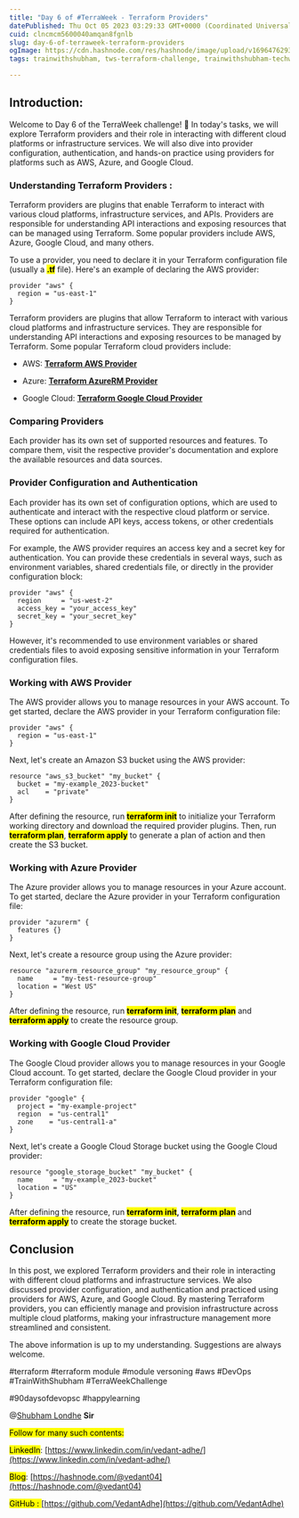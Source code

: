 ```yaml
---
title: "Day 6 of #TerraWeek - Terraform Providers"
datePublished: Thu Oct 05 2023 03:29:33 GMT+0000 (Coordinated Universal Time)
cuid: clncmcm5600040amqan8fgnlb
slug: day-6-of-terraweek-terraform-providers
ogImage: https://cdn.hashnode.com/res/hashnode/image/upload/v1696476293547/fddebac4-c97b-483f-8b1d-15312da3c67e.jpeg
tags: trainwithshubham, tws-terraform-challenge, trainwithshubham-techwithankush-seekhoaursikhao-twscommunitybuilders-90daysofdevops-connections-growth-community-learning-linkedin-devops-awsdevops-awscloud-awscommunity-aws-docker-dockercontainer-dockerhub-kubernetescluster-kubernetesservices-kubernetes-jenkins-ansible-ansibleautomates-linuxsystemadministration-linuxfoundation-linux-git-github-terraform-grafana-prometheus-cicd-cicdpipelines

---
```


## **Introduction:**

Welcome to Day 6 of the TerraWeek challenge! 🚀 In today's tasks, we will explore Terraform providers and their role in interacting with different cloud platforms or infrastructure services. We will also dive into provider configuration, authentication, and hands-on practice using providers for platforms such as AWS, Azure, and Google Cloud.

### **Understanding Terraform Providers :**

Terraform providers are plugins that enable Terraform to interact with various cloud platforms, infrastructure services, and APIs. Providers are responsible for understanding API interactions and exposing resources that can be managed using Terraform. Some popular providers include AWS, Azure, Google Cloud, and many others.

To use a provider, you need to declare it in your Terraform configuration file (usually a **<mark>.tf</mark>** file). Here's an example of declaring the AWS provider:

```abap
provider "aws" {
  region = "us-east-1"
}
```

Terraform providers are plugins that allow Terraform to interact with various cloud platforms and infrastructure services. They are responsible for understanding API interactions and exposing resources to be managed by Terraform. Some popular Terraform cloud providers include:

* AWS: [**Terraform AWS Provider**](https://registry.terraform.io/providers/hashicorp/aws/latest/docs)
    
* Azure: [**Terraform AzureRM Provider**](https://registry.terraform.io/providers/hashicorp/azurerm/latest/docs)
    
* Google Cloud: [**Terraform Google Cloud Provider**](https://registry.terraform.io/providers/hashicorp/google/latest/docs)
    

### **Comparing Providers**

Each provider has its own set of supported resources and features. To compare them, visit the respective provider's documentation and explore the available resources and data sources.

### **Provider Configuration and Authentication**

Each provider has its own set of configuration options, which are used to authenticate and interact with the respective cloud platform or service. These options can include API keys, access tokens, or other credentials required for authentication.

For example, the AWS provider requires an access key and a secret key for authentication. You can provide these credentials in several ways, such as environment variables, shared credentials file, or directly in the provider configuration block:

```abap
provider "aws" {
  region     = "us-west-2"
  access_key = "your_access_key"
  secret_key = "your_secret_key"
}
```

However, it's recommended to use environment variables or shared credentials files to avoid exposing sensitive information in your Terraform configuration files.

### **Working with AWS Provider**

The AWS provider allows you to manage resources in your AWS account. To get started, declare the AWS provider in your Terraform configuration file:

```abap
provider "aws" {
  region = "us-east-1"
}
```

Next, let's create an Amazon S3 bucket using the AWS provider:

```abap
resource "aws_s3_bucket" "my_bucket" {
  bucket = "my-example_2023-bucket"
  acl    = "private"
}
```

After defining the resource, run **<mark>terraform init</mark>** to initialize your Terraform working directory and download the required provider plugins. Then, run **<mark>terraform plan</mark>**, **<mark>terraform apply</mark>** to generate a plan of action and then create the S3 bucket.

### **Working with Azure Provider**

The Azure provider allows you to manage resources in your Azure account. To get started, declare the Azure provider in your Terraform configuration file:

```abap
provider "azurerm" {
  features {}
}
```

Next, let's create a resource group using the Azure provider:

```abap
resource "azurerm_resource_group" "my_resource_group" {
  name     = "my-test-resource-group"
  location = "West US"
}
```

After defining the resource, run **<mark>terraform init</mark>**, **<mark>terraform plan</mark>** and **<mark>terraform apply</mark>** to create the resource group.

### **Working with Google Cloud Provider**

The Google Cloud provider allows you to manage resources in your Google Cloud account. To get started, declare the Google Cloud provider in your Terraform configuration file:

```abap
provider "google" {
  project = "my-example-project"
  region  = "us-central1"
  zone    = "us-central1-a"
}
```

Next, let's create a Google Cloud Storage bucket using the Google Cloud provider:

```abap
resource "google_storage_bucket" "my_bucket" {
  name     = "my-example_2023-bucket"
  location = "US"
}
```

After defining the resource, run **<mark>terraform init</mark>, <mark>terraform plan</mark>** and **<mark>terraform apply</mark>** to create the storage bucket.

## **Conclusion**

In this post, we explored Terraform providers and their role in interacting with different cloud platforms and infrastructure services. We also discussed provider configuration, and authentication and practiced using providers for AWS, Azure, and Google Cloud. By mastering Terraform providers, you can efficiently manage and provision infrastructure across multiple cloud platforms, making your infrastructure management more streamlined and consistent.

The above information is up to my understanding. Suggestions are always welcome.

#terraform #terraform module #module versoning #aws #DevOps #TrainWithShubham #TerraWeekChallenge

#90daysofdevopsc #happylearning

@[Shubham Londhe](@TrainWithShubham) **Sir**

<mark>Follow for many such contents:</mark>

<mark>LinkedIn</mark>: [https://www.linkedin.com/in/vedant-adhe/](https://www.linkedin.com/in/vedant-adhe/)

<mark>Blog</mark>: [https://hashnode.com/@vedant04](https://hashnode.com/@vedant04)

<mark>GitHub : </mark> [https://github.com/VedantAdhe](https://github.com/VedantAdhe)